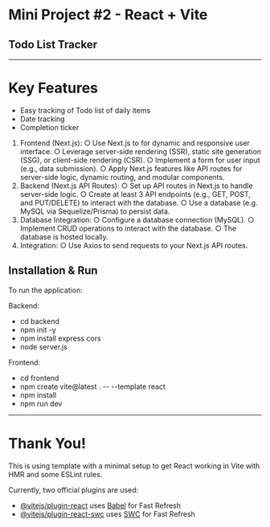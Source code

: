 # Mini Project #2 - React + Vite
## Todo List Tracker

---
# Key Features

* Easy tracking of Todo list of daily items
* Date tracking
* Completion ticker

1.	Frontend (Next.js):
○	Use Next.js to for dynamic and responsive user interface.
○	Leverage server-side rendering (SSR), static site generation (SSG), or client-side rendering (CSR).
○	Implement a form for user input (e.g., data submission).
○	Apply Next.js features like API routes for server-side logic, dynamic routing, and modular components.
2.	Backend (Next.js API Routes):
○	Set up API routes in Next.js to handle server-side logic.
○	Create at least 3 API endpoints (e.g., GET, POST, and PUT/DELETE) to interact with the database.
○	Use a database (e.g. MySQL via Sequelize/Prisma) to persist data.
3.	Database Integration:
○	Configure a database connection (MySQL).
○	Implement CRUD operations to interact with the database.
○	The database is hosted locally.
4.	Integration:
○	Use Axios to send requests to your Next.js API routes.


## Installation & Run

To run the application:

Backend:

* cd backend
* npm init -y
* npm install express cors
* node server.js

Frontend:

* cd frontend
* npm create vite@latest . -- --template react
* npm install
* npm run dev

---
# Thank You!

This is using template with a minimal setup to get React working in Vite with HMR and some ESLint rules.

Currently, two official plugins are used:

- [@vitejs/plugin-react](https://github.com/vitejs/vite-plugin-react/blob/main/packages/plugin-react/README.md) uses [Babel](https://babeljs.io/) for Fast Refresh
- [@vitejs/plugin-react-swc](https://github.com/vitejs/vite-plugin-react-swc) uses [SWC](https://swc.rs/) for Fast Refresh
